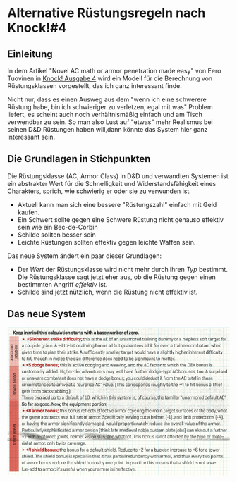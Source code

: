 # Alternative Rüstungsregeln nach Knock!#4

## Einleitung

In dem Artikel "Novel AC math or armor penetration made easy" von Eero Tuovinen in [Knock! Ausgabe 4](https://www.themerrymushmen.com/product/knock-4-tmm/) wird ein Modell für die Berechnung von Rüstungsklassen vorgestellt, das ich ganz interessant finde.

Nicht nur, dass es einen Ausweg aus dem "wenn ich eine schwerere Rüstung habe, bin ich schwieriger zu verletzen, egal mit was" Problem liefert, es scheint auch noch verhältnismäßig einfach und am Tisch verwendbar zu sein. So man also Lust auf "etwas" mehr Realismus bei seinen D&D Rüstungen haben will,dann könnte das System hier ganz interessant sein.

## Die Grundlagen in Stichpunkten

Die Rüstungsklasse (AC, Armor Class) in D&D und verwandten Systemen ist ein abstrakter Wert für die Schnelligkeit und Widerstandsfähigkeit eines Charakters, sprich, wie schwierig er oder sie zu verwunden ist.  

- Aktuell kann man sich eine bessere "Rüstungszahl" einfach mit Geld kaufen.
- Ein Schwert sollte gegen eine Schwere Rüstung nicht genauso effektiv sein wie ein Bec-de-Corbin
- Schilde sollten besser sein
- Leichte Rüstungen sollten effektiv gegen leichte Waffen sein.

Das neue System ändert ein paar dieser Grundlagen:

- Der *Wert* der Rüstungsklasse wird nicht mehr durch ihren *Typ* bestimmt. Die Rüstungsklasse sagt jetzt eher aus, ob die Rüstung gegen einen bestimmten Angriff *effektiv* ist.
- Schilde sind jetzt nützlich, wenn die Rüstung nicht effektiv ist.

## Das neue System

![Aus der Ausgabe](./img/KI4-ACMod.png)

